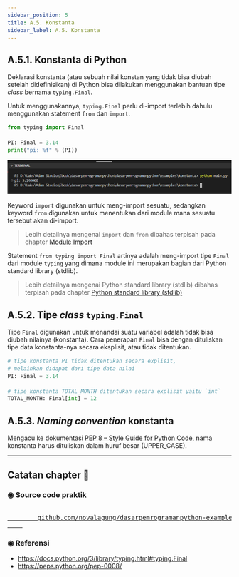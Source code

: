 ```yaml
---
sidebar_position: 5
title: A.5. Konstanta
sidebar_label: A.5. Konstanta
---
```


## A.5.1. Konstanta di Python

Deklarasi konstanta (atau sebuah nilai konstan yang tidak bisa diubah setelah didefinisikan) di Python bisa dilakukan menggunakan bantuan tipe *class* bernama `typing.Final`.

Untuk menggunakannya, `typing.Final` perlu di-import terlebih dahulu menggunakan statement `from` dan `import`.

```python
from typing import Final

PI: Final = 3.14
print("pi: %f" % (PI))
```

![konstanta python](img/konstanta-1.png)

Keyword `import` digunakan untuk meng-import sesuatu, sedangkan keyword `from` digunakan untuk menentukan dari module mana sesuatu tersebut akan di-import.

> Lebih detailnya mengenai `import` dan `from` dibahas terpisah pada chapter [Module Import](#)

Statement `from typing import Final` artinya adalah meng-import tipe `Final` dari module `typing` yang dimana module ini merupakan bagian dari Python standard library (stdlib).

> Lebih detailnya mengenai Python standard library (stdlib) dibahas terpisah pada chapter [Python standard library (stdlib)](#)

## A.5.2. Tipe *class* `typing.Final`

Tipe `Final` digunakan untuk menandai suatu variabel adalah tidak bisa diubah nilainya (konstanta). Cara penerapan `Final` bisa dengan dituliskan tipe data konstanta-nya secara eksplisit, atau tidak ditentukan.

```python
# tipe konstanta PI tidak ditentukan secara explisit,
# melainkan didapat dari tipe data nilai
PI: Final = 3.14

# tipe konstanta TOTAL_MONTH ditentukan secara explisit yaitu `int`
TOTAL_MONTH: Final[int] = 12
```

## A.5.3. *Naming convention* konstanta

Mengacu ke dokumentasi [PEP 8 – Style Guide for Python Code](https://peps.python.org/pep-0008/), nama konstanta harus dituliskan dalam huruf besar (UPPER_CASE).

---

## Catatan chapter 📑

### ◉ Source code praktik

<pre>
    <a href="https://github.com/novalagung/dasarpemrogramanpython-example/tree/master/konstanta">
        github.com/novalagung/dasarpemrogramanpython-example/../konstanta
    </a>
</pre>

### ◉ Referensi

- https://docs.python.org/3/library/typing.html#typing.Final
- https://peps.python.org/pep-0008/
